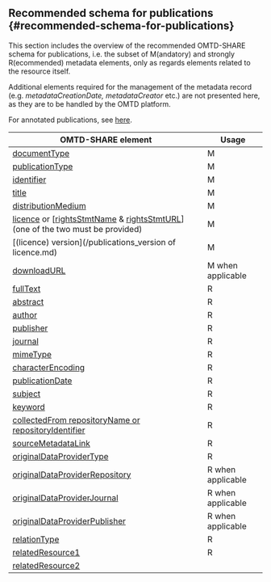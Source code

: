 ## ​Recommended schema for publications {#recommended-schema-for-publications}

This section includes the overview of the recommended OMTD-SHARE schema for publications, i.e. the subset of M(andatory) and strongly R(ecommended) metadata elements, only as regards elements related to the resource itself. 

Additional elements required for the management of the metadata record (e.g. _metadataCreationDate, metadataCreator_ etc.) are not presented here, as they are to be handled by the OMTD platform.

For annotated publications, see [here](/guidelines_for_providers_of_publications/metadata-for-annotated-publications.md).

| OMTD-SHARE element | Usage |
| --- | --- |
| [documentType](/publications_documentType.md) | M |
| [publicationType](/publications_publicationType.md) | M |
| [identifier](/publications_identifier.md) | M |
| [title](/publications_title.md) | M |
| [distributionMedium](/publications_distributionMedium.md) | M |
| [licence](/publications_licence.md) or [[rightsStmtName](/publications_rightsStmtName.md) &amp; [rightsStmtURL](/publications_rightsStmtURL.md)] (one of the two must be provided) | M |
| [(licence) version](/publications_version of licence.md) | Μ |
| [downloadURL ](/publications_downloadURL.md)| Μ when applicable |
| [fullText](/publications_fullText.md) | R |
| [abstract](/publications_abstract.md) | R |
| [author](/publications_author.md) | R |
| [publisher](/publications_publisher.md) | R |
| [journal](/publications_journal.md) | R |
| [mimeType](/publications_mimeType.md) | R |
| [characterEncoding](/publications_characterEncoding.md) | R |
| [publicationDate](/publications_publicationDate.md) | R |
| [subject ](/publications_subject.md)| R |
| [keyword ](/publications_keyword.md)| R |
| [collectedFrom repositoryName or repositoryIdentifier](/publications_collectedFrom.md)| R |
| [sourceMetadataLink ](/publications_sourceMetadataLink.md)| R |
| [originalDataProviderType ](/publications_originalDataProviderType.md)| R |
| [originalDataProviderRepository ](/publications_originalDataProviderRepository.md)| R when applicable |
| [originalDataProviderJournal ](/publications_originalDataProviderJournal.md)| R when applicable |
| [originalDataProviderPublisher ](/publications_originalDataProviderPublisher.md)| R when applicable |
| [relationType ](/publications_relationType.md)| R |
| [relatedResource1 ](/publications_relatedResource1.md)| R |
| [relatedResource2 ](/publications_relatedResource2.md)|  |



